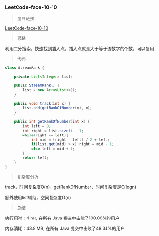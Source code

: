 ### LeetCode-face-10-10

> 题目链接

[LeetCode-face-10-10](https://leetcode-cn.com/problems/sorted-matrix-search-lcci/)

> 思路

利用二分搜索，快速找到插入点，插入点就是大于等于该数字的个数，可以复用

> 代码

```java
class StreamRank {

    private List<Integer> list;

    public StreamRank() {
        list = new ArrayList<>();
    }
    
    public void track(int x) {
        list.add(getRankOfNumber(x), x);
    }
    
    public int getRankOfNumber(int x) {
        int left = 0;
        int right = list.size() - 1;
        while(right >= left){
            int mid = (right - left) / 2 + left;
            if(list.get(mid) > x) right = mid - 1;
            else left = mid + 1;
        }
        return left;
    }
}
```

> 复杂度分析

track，时间复杂度O(n)，getRankOfNumber，时间复杂度是O(logn)

额外使用list辅助，空间复杂度O(n)

> 总结

执行用时：4 ms, 在所有 Java 提交中击败了100.00%的用户

内存消耗：43.9 MB, 在所有 Java 提交中击败了48.34%的用户
